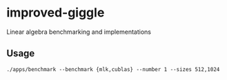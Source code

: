 # improved-giggle
Linear algebra benchmarking and implementations

## Usage

```
./apps/benchmark --benchmark {mlk,cublas} --number 1 --sizes 512,1024
```
